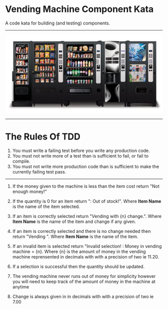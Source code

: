 # Vending Machine Component Kata

A code kata for building (and testing) components.

------
![vending machines](vendingmachine.jpg)

------

# The Rules Of TDD

1. You must write a failing test before you write any production code.
2. You must not write more of a test than is sufficient to fail, or fail to compile.
3. You must not write more production code than is sufficient to make the currently failing test pass.

------

1. If the money given to the machine is less than the item cost return "Not enough money!"

2. If the quantity is 0 for an item return "<Item Name>: Out of stock!". Where **Item Name** is the name of the item selected.

3. If an item is correctly selected return "Vending <Item Name> with {n} change.". Where **Item Name** is the name of the item and change if any given.

4. If an item is correctly selected and there is no change needed then return "Vending <Item Name>". Where **Item Name** is the name of the item.

5. If an invalid item is selected return "Invalid selection! : Money in vending machine = {n}. Where {n} is the amount of money in the vending machine reprensented in decimals with with a precision of two ie 11.20.

6. If a selection is successful then the quantity should be updated.

7. The vending machine never runs out of money for simplicity however you will need to keep track of the amount of money in the machine at anytime

8. Change is always given in in decimals with with a precision of two ie 7.00
